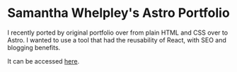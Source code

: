 # Samantha Whelpley's Astro Portfolio

I recently ported by original portfolio over from plain HTML and CSS over to Astro. I wanted to use a tool that had the reusability of React, with SEO and blogging benefits.

It can be accessed [here](www.samwhelpley.me).